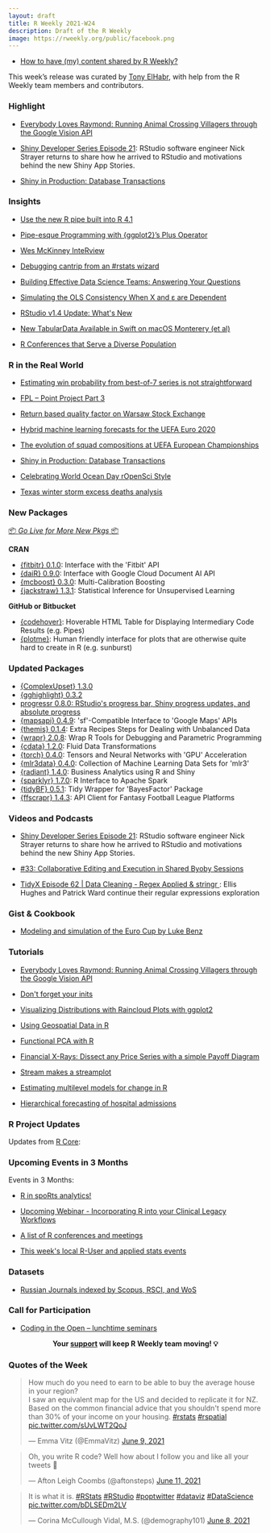 ```yaml
---
layout: draft
title: R Weekly 2021-W24
description: Draft of the R Weekly
image: https://rweekly.org/public/facebook.png
---
```


+ [How to have (my) content shared by R Weekly?](https://github.com/rweekly/rweekly.org#how-to-have-my-content-shared-by-r-weekly)

This week’s release was curated by [Tony ElHabr](https://twitter.com/TonyElHabr), with help from the R Weekly team members and contributors.

###  Highlight

+ [Everybody Loves Raymond: Running Animal Crossing Villagers through the Google Vision API](https://mdneuzerling.com/post/everybody-loves-raymond-running-animal-crossing-villagers-through-the-google-vision-api/)

+ [Shiny Developer Series Episode 21](https://www.youtube.com/watch?v=84Vg7HKzd2E): RStudio software engineer Nick Strayer returns to share how he arrived to RStudio and motivations behind the new Shiny App Stories.

+ [Shiny in Production: Database Transactions](https://roh.engineering/posts/2021/06/shiny-in-production-database-transactions/)

### Insights

+ [Use the new R pipe built into R 4.1](https://www.infoworld.com/article/3621369/use-the-new-r-pipe-built-into-r-41.html)

+ [Pipe-esque Programming with {ggplot2}’s Plus Operator](https://blog.simonpcouch.com/blog/ggplot-pipe-plus/)

+ [Wes McKinney InteRview](https://pacha.dev/blog/2021/06/06/wes-mckinney-interview/)

+ [Debugging cantrip from an #rstats wizard](https://milesmcbain.micro.blog/2021/06/10/debugging-cantrip-from.html)

+ [Building Effective Data Science Teams: Answering Your Questions](https://blog.rstudio.com/2021/06/10/building-effective-data-science-team-answering-your-questions/)

+ [Simulating the OLS Consistency When X and ε are Dependent](https://yihui.org/en/2021/06/ols-consistency/)

+ [RStudio v1.4 Update: What's New](https://blog.rstudio.com/2021/06/09/rstudio-v1-4-update-whats-new/)

+ [New TabularData Available in Swift on macOS Monterery (et al)](https://rud.is/b/2021/06/08/new-tabulardata-available-in-swift-on-macos-monterery-et-al/)

+ [R Conferences that Serve a Diverse Population](https://www.r-consortium.org/blog/2021/06/08/r-conferences-that-serve-a-diverse-population)

### R in the Real World

+ [Estimating win probability from best-of-7 series is not straightforward](https://statisticaloddsandends.wordpress.com/2021/06/08/estimating-win-probability-from-best-of-7-series-is-not-straightforward/)

+ [FPL – Point Project Part 3](https://theparttimeanalyst.com/2021/06/08/fpl-point-project-part-3/)

+ [Return based quality factor on Warsaw Stock Exchange](https://m-dadej.github.io//blog-post-2/)

+ [Hybrid machine learning forecasts for the UEFA Euro 2020](https://www.zeileis.org/news/euro2020/)

+ [The evolution of squad compositions at UEFA European Championships](https://guyabel.com/post/uefa-ec-chord-diagram/)

+ [Shiny in Production: Database Transactions](https://roh.engineering/posts/2021/06/shiny-in-production-database-transactions/)

+ [Celebrating World Ocean Day rOpenSci Style](https://ropensci.org/blog/2021/06/08/world-ocean-day/)

+ [Texas winter storm excess deaths analysis](https://buzzfeednews.github.io/2021-05-tx-winter-storm-deaths/)

###  New Packages

<p class="added-hostname"><a href="https://rweekly.org/live" target="_blank" class="externalLink">📦 <i>Go Live for More New Pkgs</i> 📦</a></p>

**CRAN**

+ [{fitbitr} 0.1.0](https://cran.r-project.org/package=fitbitr): Interface with the 'Fitbit' API
+ [{daiR} 0.9.0](https://cran.r-project.org/package=daiR): Interface with Google Cloud Document AI API
+ [{mcboost} 0.3.0](https://cran.r-project.org/package=mcboost): Multi-Calibration Boosting
+ [{jackstraw} 1.3.1](https://cran.r-project.org/package=jackstraw): Statistical Inference for Unsupervised Learning

**GitHub or Bitbucket**

+ [{codehover}](https://github.com/arthurwelle/codehover/): Hoverable HTML Table for Displaying Intermediary Code Results (e.g. Pipes)
+ [{plotme}](https://github.com/yogevherz/plotme): Human friendly interface for plots that are otherwise quite hard to create in R (e.g. sunburst)

### Updated Packages

+ [{ComplexUpset} 1.3.0](https://cran.r-project.org/package=ComplexUpset)
+ [{gghighlight} 0.3.2](https://cran.r-project.org/package=gghighlight)
+ [progressr 0.8.0: RStudio's progress bar, Shiny progress updates, and absolute progress](https://www.jottr.org/2021/06/11/progressr-0.8.0/)
+ [{mapsapi} 0.4.9](https://cran.r-project.org/package=mapsapi): 'sf'-Compatible Interface to 'Google Maps' APIs
+ [{themis} 0.1.4](https://cran.r-project.org/package=themis): Extra Recipes Steps for Dealing with Unbalanced Data
+ [{wrapr} 2.0.8](https://cran.r-project.org/package=wrapr): Wrap R Tools for Debugging and Parametric Programming
+ [{cdata} 1.2.0](https://cran.r-project.org/package=cdata): Fluid Data Transformations
+ [{torch} 0.4.0](https://cran.r-project.org/package=torch): Tensors and Neural Networks with 'GPU' Acceleration
+ [{mlr3data} 0.4.0](https://cran.r-project.org/package=mlr3data): Collection of Machine Learning Data Sets for 'mlr3'
+ [{radiant} 1.4.0](https://cran.r-project.org/package=radiant): Business Analytics using R and Shiny
+ [{sparklyr} 1.7.0](https://cran.r-project.org/package=sparklyr): R Interface to Apache Spark
+ [{tidyBF} 0.5.1](https://cran.r-project.org/package=tidyBF): Tidy Wrapper for 'BayesFactor' Package
+ [{ffscrapr} 1.4.3](https://cran.r-project.org/package=ffscrapr): API Client for Fantasy Football League Platforms

###  Videos and Podcasts

+ [Shiny Developer Series Episode 21](https://www.youtube.com/watch?v=84Vg7HKzd2E): RStudio software engineer Nick Strayer returns to share how he arrived to RStudio and motivations behind the new Shiny App Stories.

+ [#33: Collaborative Editing and Execution in Shared Byoby Sessions](http://dirk.eddelbuettel.com/blog/2021/06/09#033_collaborate_via_byobu)

+ [TidyX Episode 62 | Data Cleaning - Regex Applied & stringr
](https://www.youtube.com/watch?v=WDXl1jFZy7w): Ellis Hughes and Patrick Ward continue their regular expressions exploration

### Gist & Cookbook

+ [Modeling and simulation of the Euro Cup by Luke Benz](https://github.com/lbenz730/euro_cup_2021)

###  Tutorials

+ [Everybody Loves Raymond: Running Animal Crossing Villagers through the Google Vision API](https://mdneuzerling.com/post/everybody-loves-raymond-running-animal-crossing-villagers-through-the-google-vision-api/)

+ [Don't forget your inits](https://solomonkurz.netlify.app/post/2021-06-05-don-t-forget-your-inits/)

+ [Visualizing Distributions with Raincloud Plots with ggplot2](https://www.cedricscherer.com/2021/06/06/visualizing-distributions-with-raincloud-plots-with-ggplot2/)

+ [Using Geospatial Data in R](https://www.mzes.uni-mannheim.de/socialsciencedatalab/article/geospatial-data/)

+ [Functional PCA with R](https://rviews.rstudio.com/2021/06/10/functional-pca-with-r/)

+ [Financial X-Rays: Dissect any Price Series with a simple Payoff Diagram](https://blog.ephorie.de/financial-x-rays-dissect-any-price-series-with-a-simple-payoff-diagram?utm_source=rss&utm_medium=rss&utm_campaign=financial-x-rays-dissect-any-price-series-with-a-simple-payoff-diagram)

+ [Stream makes a streamplot](https://www.jessemaegan.com/blog/streamplot-walkthrough/)

+ [Estimating multilevel models for change in R](https://www.alexcernat.com/etimating-multilevel-models-for-change-in-r/)

+ [Hierarchical forecasting of hospital admissions](https://notast.netlify.app/post/2021-06-03-hierarchical-forecasting-of-hospital-admissions/)

<!--<div class="post-more-begin></div><div class="post-more-end"></div>-->

###  R Project Updates

Updates from [R Core](http://developer.r-project.org/blosxom.cgi/R-devel/NEWS):


###  Upcoming Events in 3 Months

Events in 3 Months:

+ [R in spoRts analytics!](https://www.meetup.com/RStudio-Enterprise-Community-Meetup/events/275970007/)

+ [Upcoming Webinar - Incorporating R into your Clinical Legacy Workflows](https://blog.rstudio.com/2021/06/08/incorporating-r-into-your-clinical-legacy-workflows/)

+ [A list of R conferences and meetings](https://jumpingrivers.github.io/meetingsR/events.html)

+ [This week's local R-User and applied stats events](https://community.rstudio.com/c/irl)


### Datasets

+ [Russian Journals indexed by Scopus, RSCI, and WoS](https://dwayzer.netlify.app/posts/2021-06-09-russian-journals-indexed-by-scopus-rsci-and-wos)


###  Call for Participation

+ [Coding in the Open – lunchtime seminars](https://scottishsnow.wordpress.com/2021/06/09/coding-in-the-open-lunchtime-seminars/)

<p class="hide-support added-hostname support-rweekly" style="text-align: center;font-weight: bold;">Your <a class="non-visited externalLink" href="https://www.patreon.com/rweekly" onclick="pas(this)">support</a> will keep R Weekly team moving! 💡</p>

###  Quotes of the Week

<blockquote class="twitter-tweet"><p lang="en" dir="ltr">How much do you need to earn to be able to buy the average house in your region? <br>I saw an equivalent map for the US and decided to replicate it for NZ. Based on the common financial advice that you shouldn&#39;t spend more than 30% of your income on your housing. <a href="https://twitter.com/hashtag/rstats?src=hash&amp;ref_src=twsrc%5Etfw">#rstats</a> <a href="https://twitter.com/hashtag/rspatial?src=hash&amp;ref_src=twsrc%5Etfw">#rspatial</a> <a href="https://t.co/sUvLWT2QoJ">pic.twitter.com/sUvLWT2QoJ</a></p>&mdash; Emma Vitz (@EmmaVitz) <a href="https://twitter.com/EmmaVitz/status/1402503179086950402?ref_src=twsrc%5Etfw">June 9, 2021</a></blockquote> <script async src="https://platform.twitter.com/widgets.js" charset="utf-8"></script> 

<blockquote class="twitter-tweet"><p lang="en" dir="ltr">Oh, you write R code? Well how about I follow you and like all your tweets 😤</p>&mdash; Afton Leigh Coombs (@aftonsteps) <a href="https://twitter.com/aftonsteps/status/1403363169100173312?ref_src=twsrc%5Etfw">June 11, 2021</a></blockquote> <script async src="https://platform.twitter.com/widgets.js" charset="utf-8"></script>

<blockquote class="twitter-tweet"><p lang="en" dir="ltr">It is what it is. <a href="https://twitter.com/hashtag/RStats?src=hash&amp;ref_src=twsrc%5Etfw">#RStats</a> <a href="https://twitter.com/hashtag/RStudio?src=hash&amp;ref_src=twsrc%5Etfw">#RStudio</a> <a href="https://twitter.com/hashtag/poptwitter?src=hash&amp;ref_src=twsrc%5Etfw">#poptwitter</a> <a href="https://twitter.com/hashtag/dataviz?src=hash&amp;ref_src=twsrc%5Etfw">#dataviz</a> <a href="https://twitter.com/hashtag/DataScience?src=hash&amp;ref_src=twsrc%5Etfw">#DataScience</a> <a href="https://t.co/bDLSEDm2LV">pic.twitter.com/bDLSEDm2LV</a></p>&mdash; Corina McCullough Vidal, M.S. (@demography101) <a href="https://twitter.com/demography101/status/1402294683712294915?ref_src=twsrc%5Etfw">June 8, 2021</a></blockquote> <script async src="https://platform.twitter.com/widgets.js" charset="utf-8"></script>

